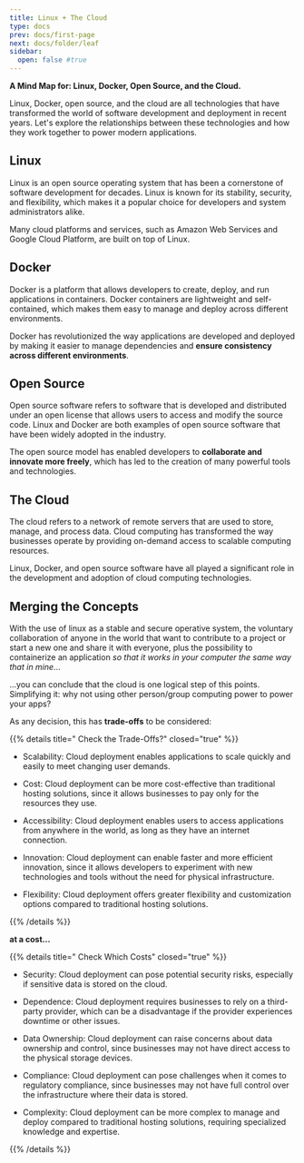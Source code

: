 ```yaml
---
title: Linux + The Cloud 
type: docs
prev: docs/first-page
next: docs/folder/leaf
sidebar:
  open: false #true
---
```


**A Mind Map for: Linux, Docker, Open Source, and the Cloud.**

Linux, Docker, open source, and the cloud are all technologies that have transformed the world of software development and deployment in recent years. Let's explore the relationships between these technologies and how they work together to power modern applications.

## Linux

Linux is an open source operating system that has been a cornerstone of software development for decades. Linux is known for its stability, security, and flexibility, which makes it a popular choice for developers and system administrators alike.

Many cloud platforms and services, such as Amazon Web Services and Google Cloud Platform, are built on top of Linux.

## Docker

Docker is a platform that allows developers to create, deploy, and run applications in containers. Docker containers are lightweight and self-contained, which makes them easy to manage and deploy across different environments. 

Docker has revolutionized the way applications are developed and deployed by making it easier to manage dependencies and **ensure consistency across different environments**.

## Open Source

Open source software refers to software that is developed and distributed under an open license that allows users to access and modify the source code. Linux and Docker are both examples of open source software that have been widely adopted in the industry.

The open source model has enabled developers to **collaborate and innovate more freely**, which has led to the creation of many powerful tools and technologies.

## The Cloud

The cloud refers to a network of remote servers that are used to store, manage, and process data. Cloud computing has transformed the way businesses operate by providing on-demand access to scalable computing resources.

Linux, Docker, and open source software have all played a significant role in the development and adoption of cloud computing technologies.

## Merging the Concepts

With the use of linux as a stable and secure operative system, the voluntary collaboration of anyone in the world that want to contribute to a project or start a new one and share it with everyone, plus the possibility to containerize an application *so that it works in your computer the same way that in mine*...

...you can conclude that the cloud is one logical step of this points. Simplifying it: why not using other person/group computing power to power your apps?

As any decision, this has **trade-offs** to be considered: 


 {{% details title=" Check the Trade-Offs?" closed="true" %}}

* Scalability: Cloud deployment enables applications to scale quickly and easily to meet changing user demands.

* Cost: Cloud deployment can be more cost-effective than traditional hosting solutions, since it allows businesses to pay only for the resources they use.

* Accessibility: Cloud deployment enables users to access applications from anywhere in the world, as long as they have an internet connection.

* Innovation: Cloud deployment can enable faster and more efficient innovation, since it allows developers to experiment with new technologies and tools without the need for physical infrastructure.

* Flexibility: Cloud deployment offers greater flexibility and customization options compared to traditional hosting solutions.


{{% /details %}}



**at a cost...**

 {{% details title=" Check Which Costs" closed="true" %}}

* Security: Cloud deployment can pose potential security risks, especially if sensitive data is stored on the cloud.

* Dependence: Cloud deployment requires businesses to rely on a third-party provider, which can be a disadvantage if the provider experiences downtime or other issues.

* Data Ownership: Cloud deployment can raise concerns about data ownership and control, since businesses may not have direct access to the physical storage devices.

* Compliance: Cloud deployment can pose challenges when it comes to regulatory compliance, since businesses may not have full control over the infrastructure where their data is stored.

* Complexity: Cloud deployment can be more complex to manage and deploy compared to traditional hosting solutions, requiring specialized knowledge and expertise.


{{% /details %}}